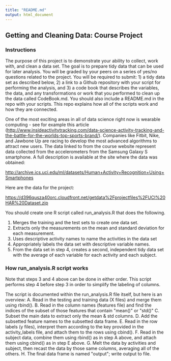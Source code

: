 ```yaml
---
title: "README.md"
output: html_document
---
```


## Getting and Cleaning Data: Course Project

### Instructions
The purpose of this project is to demonstrate your ability to collect, work with, and clean a data set. The goal is to prepare tidy data that can be used for later analysis. You will be graded by your peers on a series of yes/no questions related to the project. You will be required to submit: 1) a tidy data set as described below, 2) a link to a Github repository with your script for performing the analysis, and 3) a code book that describes the variables, the data, and any transformations or work that you performed to clean up the data called CodeBook.md. You should also include a README.md in the repo with your scripts. This repo explains how all of the scripts work and how they are connected. 

One of the most exciting areas in all of data science right now is wearable computing - see for example this article (http://www.insideactivitytracking.com/data-science-activity-tracking-and-the-battle-for-the-worlds-top-sports-brand/). Companies like Fitbit, Nike, and Jawbone Up are racing to develop the most advanced algorithms to attract new users. The data linked to from the course website represent data collected from the accelerometers from the Samsung Galaxy S smartphone. A full description is available at the site where the data was obtained:

http://archive.ics.uci.edu/ml/datasets/Human+Activity+Recognition+Using+Smartphones

Here are the data for the project:

https://d396qusza40orc.cloudfront.net/getdata%2Fprojectfiles%2FUCI%20HAR%20Dataset.zip

You should create one R script called run_analysis.R that does the following. 

1. Merges the training and the test sets to create one data set.
2. Extracts only the measurements on the mean and standard deviation for each measurement. 
3. Uses descriptive activity names to name the activities in the data set
4. Appropriately labels the data set with descriptive variable names. 
5. From the data set in step 4, creates a second, independent tidy data set with the average of each variable for each activity and each subject.

### How run_analysis.R script works
Note that steps 3 and 4 above can be done in either order.  This script performs step 4 before step 3 in order to simplify the labeling of columns.

The script is documented within the run_analysis.R file itself, but here is an overview:
A. Read in the testing and training data (X files) and merge them using rbind().
B. Read in the column names (features file) and find the indices of the subset of those features that contain "mean()" or "std()"
C. Subset the main data to extract only the mean & std columns.
D. Add the subsetted feature names to the subsetted data frame.
E. Read in the row labels (y files), interpret them according to the key provided in the activity_labels file, and attach them to the rows using cbind().
F. Read in the subject data, combine them using rbind() as in step A above, and attach them using cbind() as in step E above.
G. Melt the data by activities and subject, then recast the data by those same columns, averaging all of the others.
H. The final data frame is named "output"; write output to file.
